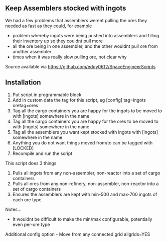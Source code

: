 Keep Assemblers stocked with ingots
-----------------------------------
We had a few problems that assemblers werent pulling the ores they needed as fast as they could, for example
- problem whereby ingots were being pushed into assemblers and filling their inventory up so they couldnt pull more
- all the ore being in one assembler, and the other wouldnt pull ore from another assembler
- times when it was really slow pulling ore, not clear why

Source available via https://github.com/eddy0612/SpaceEngineerScripts

Installation
------------
1. Put script in programmable block
2. Add in custom data the tag for this script, eg
[config]
tag=ingots
oretag=ores
3. Tag all the cargo containers you are happy for the ingots to be moved to with [ingots] somewhere in the name
4. Tag all the cargo containers you are happy for the ores to be moved to with [ingots] somewhere in the name
5. Tag all the assemblers you want kept stocked with ingots with [ingots] somewhere in the name
6. Anything you do not want things moved from/to can be tagged with [LOCKED]
7. Recompile and run the script

This script does 3 things

1. Pulls all ingots from any non-assembler, non-reactor into a set of cargo containers 
2. Pulls all ores from any non-refinery, non-assembler, non-reactor into a set of cargo containers 
3. Ensures the assemblers are kept with min-500 and max-700 ingots of each ore type


Notes...
- It wouldnt be difficult to make the min/max configurable, potentially even per-ore type

Additional config option - Move from any connected grid
	allgrids=YES